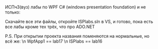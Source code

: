 ИСПч3(вуз) лабы по WPF C# (windows presentation foundation) и не только:

Скачайте все эти файлы, откройте ISPlabs.sln в VS, и готово, пока есть все лабы кроме тех трёх, что про ADO.NET

P.S. При открытии проекта названия поменяются на нормальные, но всё же: \n
WpfApp1 == lab17 \n
ISPlabs == lab16
